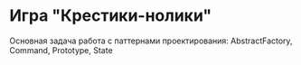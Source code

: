 # Игра "Крестики-нолики"
Основная задача работа с паттернами проектирования: AbstractFactory, Command, Prototype, State
